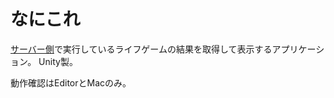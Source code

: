# なにこれ
[サーバー側](https://github.com/block-cube-lib/lifegame-server-rs)で実行しているライフゲームの結果を取得して表示するアプリケーション。
Unity製。

動作確認はEditorとMacのみ。
